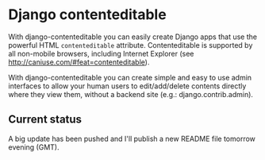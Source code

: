 # Django contenteditable #

With django-contenteditable you can easily create Django apps that use the powerful HTML `contenteditable` attribute.
Contenteditable is supported by all non-mobile browsers, including Internet Explorer (see http://caniuse.com/#feat=contenteditable).

With django-contenteditable you can create simple and easy to use admin interfaces to allow your human users to edit/add/delete contents directly where they view them, without a backend site (e.g.: django.contrib.admin).

## Current status ##
A big update has been pushed and I'll publish a new README file tomorrow evening (GMT).
